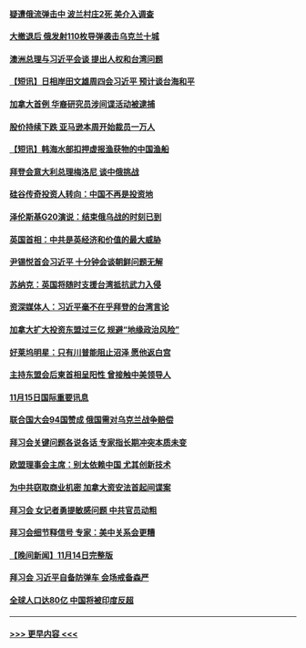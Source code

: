 #### [疑遭俄流弹击中 波兰村庄2死 美介入调查](../pages/prog202/a103575644.md?t=11160750) 
#### [大撤退后 俄发射110枚导弹袭击乌克兰十城](../pages/prog202/a103575571.md?t=11160750) 
#### [澳洲总理与习近平会谈 提出人权和台湾问题](../pages/prog202/a103575581.md?t=11160750) 
#### [【短讯】日相岸田文雄周四会习近平 预计谈台海和平](../pages/prog202/a103575583.md?t=11160750) 
#### [加拿大首例 华裔研究员涉间谍活动被逮捕](../pages/prog202/a103575576.md?t=11160750) 
#### [股价持续下跌 亚马逊本周开始裁员一万人](../pages/prog202/a103575594.md?t=11160750) 
#### [【短讯】韩海水部扣押虚报渔获物的中国渔船](../pages/prog202/a103575578.md?t=11160750) 
#### [拜登会意大利总理梅洛尼 谈中俄挑战](../pages/prog202/a103575555.md?t=11160750) 
#### [硅谷传奇投资人转向：中国不再是投资地](../pages/prog202/a103575468.md?t=11160750) 
#### [泽伦斯基G20演说：结束俄乌战的时刻已到](../pages/prog202/a103575445.md?t=11160750) 
#### [英国首相：中共是英经济和价值的最大威胁](../pages/prog202/a103575426.md?t=11160750) 
#### [尹锡悦首会习近平 十分钟会谈朝鲜问题无解](../pages/prog202/a103575416.md?t=11160750) 
#### [苏纳克：英国将随时支援台湾抵抗武力入侵](../pages/prog202/a103575398.md?t=11160750) 
#### [资深媒体人：习近平毫不在乎拜登的台湾言论](../pages/prog202/a103575311.md?t=11160750) 
#### [加拿大扩大投资东盟过三亿 规避“地缘政治风险”](../pages/prog202/a103575330.md?t=11160750) 
#### [好莱坞明星：只有川普能阻止沼泽 愿他返白宫](../pages/prog202/a103575297.md?t=11160750) 
#### [主持东盟会后柬首相呈阳性 曾接触中美领导人](../pages/prog202/a103575324.md?t=11160750) 
#### [11月15日国际重要讯息](../pages/prog202/a103575308.md?t=11160750) 
#### [联合国大会94国赞成 俄国需对乌克兰战争赔偿](../pages/prog202/a103575227.md?t=11160750) 
#### [拜习会关键问题各说各话 专家指长期冲突本质未变](../pages/prog202/a103575212.md?t=11160750) 
#### [欧盟理事会主席：别太依赖中国 尤其创新技术](../pages/prog202/a103575190.md?t=11160750) 
#### [为中共窃取商业机密 加拿大资安法首起间谍案](../pages/prog202/a103575100.md?t=11160750) 
#### [拜习会 女记者勇提敏感问题 中共官员动粗](../pages/prog202/a103575086.md?t=11160750) 
#### [拜习会细节释信号 专家：美中关系会更糟](../pages/prog202/a103575085.md?t=11160750) 
#### [【晚间新闻】11月14日完整版](../pages/prog202/a103575078.md?t=11160750) 
#### [拜习会 习近平自备防弹车 会场戒备森严](../pages/prog202/a103574953.md?t=11160750) 
#### [全球人口达80亿 中国将被印度反超](../pages/prog202/a103574986.md?t=11160750) 

----
#### [ >>> 更早内容 <<< ](../indexes/prog202-earlier.md)
